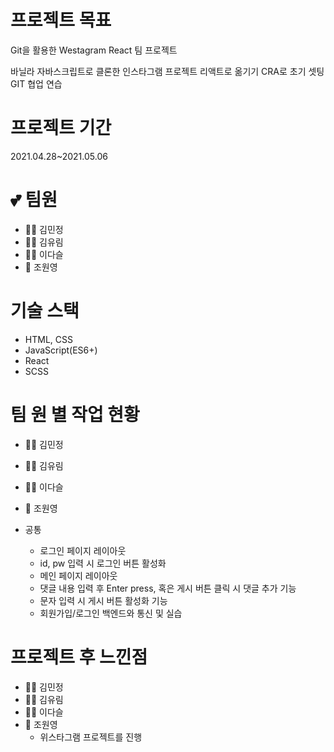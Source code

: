 # 프로젝트 목표

Git을 활용한 Westagram React 팀 프로젝트

바닐라 자바스크립트로 클론한 인스타그램 프로젝트 리액트로 옮기기
CRA로 초기 셋팅
GIT 협업 연습

# 프로젝트 기간

2021.04.28~2021.05.06

# 💕 팀원

- 👩🏻 김민정
- 👩🏻 김유림
- 👩🏻 이다슬
- 👻 조원영

# 기술 스택

- HTML, CSS
- JavaScript(ES6+)
- React
- SCSS

# 팀 원 별 작업 현황

- 👩🏻 김민정
- 👩🏻 김유림
- 👩🏻 이다슬
- 👻 조원영

- 공통
  - 로그인 페이지 레이아웃
  - id, pw 입력 시 로그인 버튼 활성화
  - 메인 페이지 레이아웃
  - 댓글 내용 입력 후 Enter press, 혹은 게시 버튼 클릭 시 댓글 추가 기능
  - 문자 입력 시 게시 버튼 활성화 기능
  - 회원가입/로그인 백엔드와 통신 및 실습

# 프로젝트 후 느낀점

- 👩🏻 김민정
- 👩🏻 김유림
- 👩🏻 이다슬
- 👻 조원영
  - 위스타그램 프로젝트를 진행
